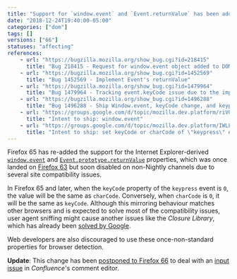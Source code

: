```yaml
---
title: "Support for `window.event` and `Event.returnValue` has been added again"
date: "2018-12-24T19:40:00-05:00"
categories: ["dom"]
tags: []
versions: ["66"]
statuses: "affecting"
references:
    - url: "https://bugzilla.mozilla.org/show_bug.cgi?id=218415"
      title: "Bug 218415 - Request for window.event object added to DOM to ease cross browser scripting"
    - url: "https://bugzilla.mozilla.org/show_bug.cgi?id=1452569"
      title: "Bug 1452569 - Implement Event's returnValue"
    - url: "https://bugzilla.mozilla.org/show_bug.cgi?id=1479964"
      title: "Bug 1479964 - Tracking event.keyCode issue due to the implementation of window.event"
    - url: "https://bugzilla.mozilla.org/show_bug.cgi?id=1496288"
      title: "Bug 1496288 - Ship Window.event, keyCode change, and keypress event handling changes"
    - url: "https://groups.google.com/d/topic/mozilla.dev.platform/riVG9FqN9iM/discussion"
      title: "Intent to ship: window.event"
    - url: "https://groups.google.com/d/topic/mozilla.dev.platform/IWLLJmoGroA/discussion"
      title: "Intent to ship: set keyCode or charCode of \"keypress\" event to the other's non-zero value"
---
```

Firefox 65 has re-added the support for the Internet Explorer-derived [`window.event`](https://developer.mozilla.org/docs/Web/API/Window/event) and [`Event.prototype.returnValue`](https://developer.mozilla.org/docs/Web/API/Event/returnValue) properties, which was once landed on [Firefox 63](https://www.fxsitecompat.dev/en-CA/docs/2018/support-for-event-returnvalue-has-been-added/) but soon disabled on non-Nightly channels due to several site compatibility issues.

In Firefox 65 and later, when the `keyCode` property of the `keypress` event is `0`, the value will be the same as `charCode`. Conversely, when `charCode` is `0`, it will be the same as `keyCode`. Although this mirroring behaviour matches other browsers and is expected to solve most of the compatibility issues, user agent sniffing might cause another issues like the *Closure Library*, which has already been [solved by Google](https://github.com/google/closure-library/issues/932).

Web developers are also discouraged to use these once-non-standard properties for browser detection.

**Update**: This change has been [postponed to Firefox 66](https://bugzilla.mozilla.org/show_bug.cgi?id=1520756) to deal with an [input issue](https://bugzilla.mozilla.org/show_bug.cgi?id=1514940) in *Confluence*'s comment editor.
